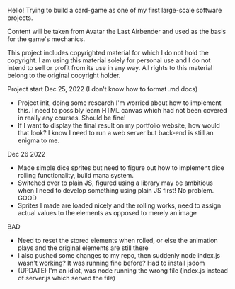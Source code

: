 Hello! Trying to build a card-game as one of my first large-scale software projects. 

Content will be taken from Avatar the Last Airbender and used as the basis for the game's mechanics. 

This project includes copyrighted material for which I do not hold the copyright. I am using this material solely for personal use and I do not intend to sell or profit from its use in any way. All rights to this material belong to the original copyright holder.

Project start Dec 25, 2022 (I don't know how to format .md docs)
- Project init, doing some research I'm worried about how to implement this. I need to possibly learn HTML canvas which had not been covered in really any courses. Should be fine!
- If I want to display the final result on my portfolio website, how would that look? I know I need to run a web server but back-end is still an enigma to me.

Dec 26 2022
- Made simple dice sprites but need to figure out how to implement dice rolling functionality, build mana system. 
- Switched over to plain JS, figured using a library may be ambitious when I need to develop something using plain JS first! No problem.
GOOD
- Sprites I made are loaded nicely and the rolling works, need to assign actual values to the elements as opposed to merely an image

BAD
- Need to reset the stored elements when rolled, or else the animation plays and the original elements are still there
- I also pushed some changes to my repo, then suddenly node index.js wasn't working? It was running fine before? Had to install jsdom
- (UPDATE) I'm an idiot, was node running the wrong file (index.js instead of server.js which served the file)
